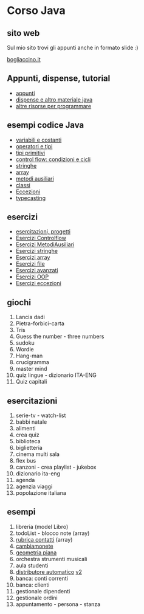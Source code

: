 # Corso Java

## sito web 

Sul mio sito trovi gli appunti anche in formato slide :)

[bogliaccino.it](http://www.mauro.bogliaccino.it/public/java)

## Appunti, dispense, tutorial

* [appunti](https://github.com/maboglia/CorsoJava/tree/master/appunti)
* [dispense e altro materiale java](https://github.com/maboglia/CorsoJavaRisorse)
* [altre risorse per programmare](https://github.com/maboglia/ProgrammingResources)


## esempi codice Java

* [variabili e costanti](https://github.com/maboglia/CorsoJava/blob/master/esempi/00_variabili_costanti.md)
* [operatori e tipi](https://github.com/maboglia/CorsoJava/blob/master/esempi/01_Operatori_Tipi.md)
* [tipi primitivi](https://github.com/maboglia/CorsoJava/blob/master/esempi/02_tipi_primitivi.md)
* [control flow: condizioni e cicli](https://github.com/maboglia/CorsoJava/blob/master/esempi/03_Condizioni_Cicli.md)
* [stringhe](https://github.com/maboglia/CorsoJava/blob/master/esempi/04_Stringhe.md)
* [array](https://github.com/maboglia/CorsoJava/blob/master/esempi/05_Array.md)
* [metodi ausiliari](https://github.com/maboglia/CorsoJava/blob/master/esempi/06_MetodiAusiliari.md)
* [classi](https://github.com/maboglia/CorsoJava/blob/master/esempi/07_Classi.md)
* [Eccezioni](https://github.com/maboglia/CorsoJava/blob/master/esempi/10_eccezioni.md)
* [typecasting](https://github.com/maboglia/CorsoJava/blob/master/esempi/09_typecasting.md)

## esercizi

* [esercitazioni, progetti](https://github.com/maboglia/CorsoJava/tree/master/esercitazioni)
* [Esercizi Controlflow](https://github.com/maboglia/CorsoJava/blob/master/esercitazioni/esercizi/00_esercizi_controlflow.md)
* [Esercizi MetodiAusiliari](https://github.com/maboglia/CorsoJava/blob/master/esercitazioni/esercizi/01_EserciziMetodiAusiliari.md)
* [Esercizi stringhe](https://github.com/maboglia/CorsoJava/blob/master/esercitazioni/esercizi/02_esercizi_stringhe.md)
* [Esercizi array](https://github.com/maboglia/CorsoJava/blob/master/esercitazioni/esercizi/03_Esercizi_array.md)
* [Esercizi file](https://github.com/maboglia/CorsoJava/blob/master/esercitazioni/esercizi/04_esercizi_file.md)
* [Esercizi avanzati](https://github.com/maboglia/CorsoJava/blob/master/esercitazioni/esercizi/05_Esercizi_avanzati.md)
* [Esercizi OOP](https://github.com/maboglia/CorsoJava/blob/master/esercitazioni/esercizi/06_EserciziOOP.md)
* [Esercizi eccezioni](https://github.com/maboglia/CorsoJava/blob/master/esercitazioni/esercizi/07_es_eccezioni.md)


## giochi

1. Lancia dadi
2. Pietra-forbici-carta
3. Tris
4. Guess the number - three numbers
5. sudoku
6. Wordle
7. Hang-man
8. crucigramma
9. master mind
10. quiz lingue - dizionario ITA-ENG
11. Quiz capitali

## esercitazioni

1. serie-tv - watch-list
2. babbi natale
3. alimenti
4. crea quiz
5. biblioteca
6. biglietteria
7. cinema multi sala
8. flex bus
9. canzoni - crea playlist - jukebox
10. dizionario ita-eng
11. agenda
12. agenzia viaggi
13. popolazione italiana

## esempi

1. libreria (model Libro)
2. todoList - blocco note (array)
3. [rubrica contatti](https://github.com/maboglia/java-projects-01-base/tree/main/01_Rubrica_telefonica) (array)
4. [cambiamonete](https://github.com/maboglia/java-projects-01-base/tree/main/01_cambiamonete)
5. [geometria piana](https://github.com/maboglia/TSS2021/tree/main/Prj_12_Geometria/src)
6. orchestra strumenti musicali
7. aula studenti
8. [distributore automatico](https://github.com/maboglia/TSS2021/tree/main/Prj_09_DistributoreAutomatico/src) [v2](https://github.com/maboglia/TSS2021/tree/main/Prj_09_DistributoreAutomatico2/src)
9. banca: conti correnti
10. banca: clienti
11. gestionale dipendenti
12. gestionale ordini
13. appuntamento - persona - stanza

